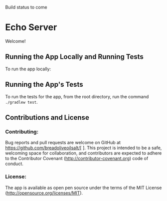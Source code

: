 Build status to come 


# Echo Server

Welcome!

## Running the App Locally and Running Tests

To run the app locally:

## Running the App's Tests

To run the tests for the app, from the root directory, run the command `./gradlew test`.

## Contributions and License

### Contributing:

Bug reports and pull requests are welcome on GitHub at https://github.com/breadoliveoilsalt/[ ]. This project is intended to be a safe, welcoming space for collaboration, and contributors are expected to adhere to the Contributor Covenant (http://contributor-covenant.org) code of conduct.

### License:

The app is available as open pen source under the terms of the MIT License (http://opensource.org/licenses/MIT).

